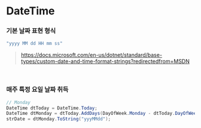 DateTime
===

### 기본 날짜 표현 형식
```C#
"yyyy MM dd HH mm ss"
```
>https://docs.microsoft.com/en-us/dotnet/standard/base-types/custom-date-and-time-format-strings?redirectedfrom=MSDN

<br>

### 매주 특정 요일 날짜 취득
```C#
// Monday
DateTime dtToday = DateTime.Today;
DateTime dtMonday = dtToday.AddDays(DayOfWeek.Monday - dtToday.DayOfWeek);
strDate = dtMonday.ToString("yyyMMdd");
```


